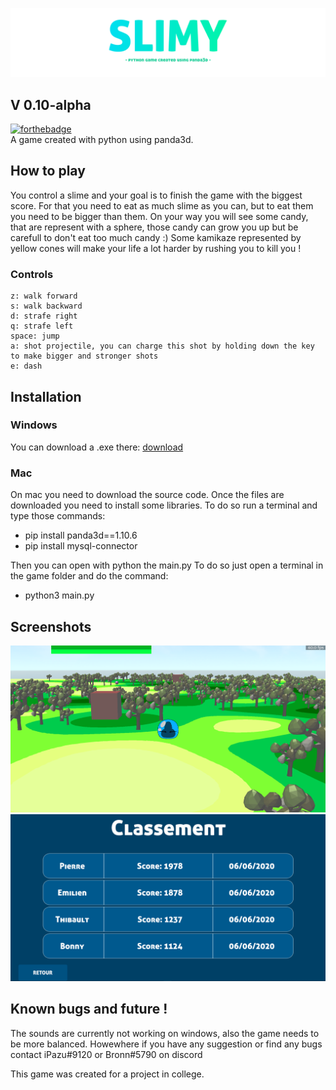 ![banner](assets/slimy_title.png)
## V 0.10-alpha
[![forthebadge](https://forthebadge.com/images/badges/made-with-python.svg)](https://forthebadge.com)<br>
A game created with python using panda3d.

## How to play

You control a slime and your goal is to finish the game with the biggest score.
For that you need to eat  as much slime as you can, but to eat them you need to be bigger than them.
On your way you will see some candy, that are represent with a sphere, those candy can grow you up but be carefull to don't eat too much candy :)
Some kamikaze represented by yellow cones will make your life a lot harder by rushing you to kill you !

### Controls

	z: walk forward
	s: walk backward
	d: strafe right
	q: strafe left
	space: jump
	a: shot projectile, you can charge this shot by holding down the key to make bigger and stronger shots
	e: dash
	
## Installation

### Windows

You can download a .exe there: [download](https://github.com/iPazu/Slimy/releases/download/0.1/Slimy-0.1.zip)

### Mac

On mac you need to download the source code.
Once the files are downloaded you need to install some libraries. 
To do so run a terminal and type those commands: 
- pip install panda3d==1.10.6
- pip install mysql-connector

Then you can open with python the main.py
To do so just open a terminal in the game folder and do the command:
- python3 main.py

## Screenshots
![the game running !](assets/slimy_screenshot.png)
![The ranking gui !](assets/ranking_screenshot.png)

## Known bugs and future !

The sounds are currently not working on windows, also the game needs to be more balanced.
Howewhere if you have any suggestion or find any bugs contact iPazu#9120 or Bronn#5790 on discord

This game was created for a project in college.
